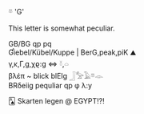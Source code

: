 𓎼 'G'  
  
This letter is somewhat peculiar.  
  
GB/BG qp pq  
Ɠiebel/Kübel/Kuppe | BerG,peak,piK   ⛰  
γ,κ,Γ,g,χϱ:g  ⇔ 𓍱,𓏏   
βλέπ ~ blick blEIg 𓃀𓅡𓄿𓎼𓁹  
BRδeiig pequliar qp φ λ:y     
  
🂡 Skarten legen @ EGYPT!?!